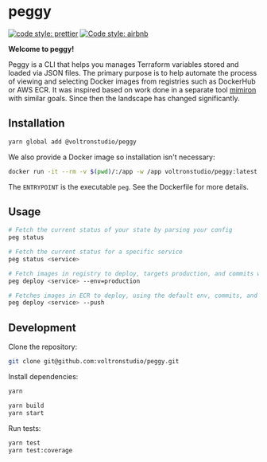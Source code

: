 # peggy

[![code style: prettier](https://img.shields.io/badge/code_style-prettier-ff69b4.svg?style=flat-square)](https://github.com/prettier/prettier)
[![Code style: airbnb](https://img.shields.io/badge/code%20style-airbnb-blue.svg)](https://github.com/airbnb/javascript)

**Welcome to peggy!**

Peggy is a CLI that helps you manages Terraform variables stored and loaded via JSON files. The primary purpose is to help automate the process of viewing and selecting Docker images from registries such as DockerHub or AWS ECR. It was inspired based on work done in a separate tool [mimiron](https://github.com/davidvuong/mimiron) with similar goals. Since then the landscape has changed significantly.

## Installation

```bash
yarn global add @voltronstudio/peggy
```

We also provide a Docker image so installation isn't necessary:

```bash
docker run -it --rm -v $(pwd)/:/app -w /app voltronstudio/peggy:latest status
```

The `ENTRYPOINT` is the executable `peg`. See the Dockerfile for more details.

## Usage

```bash
# Fetch the current status of your state by parsing your config
peg status

# Fetch the current status for a specific service
peg status <service>

# Fetch images in registry to deploy, targets production, and commits without pushing
peg deploy <service> --env=production

# Fetches images in ECR to deploy, using the default env, commits, and pushes
peg deploy <service> --push
```

## Development

Clone the repository:

```bash
git clone git@github.com:voltronstudio/peggy.git
```

Install dependencies:

```bash
yarn

yarn build
yarn start
```

Run tests:

```bash
yarn test
yarn test:coverage
```
